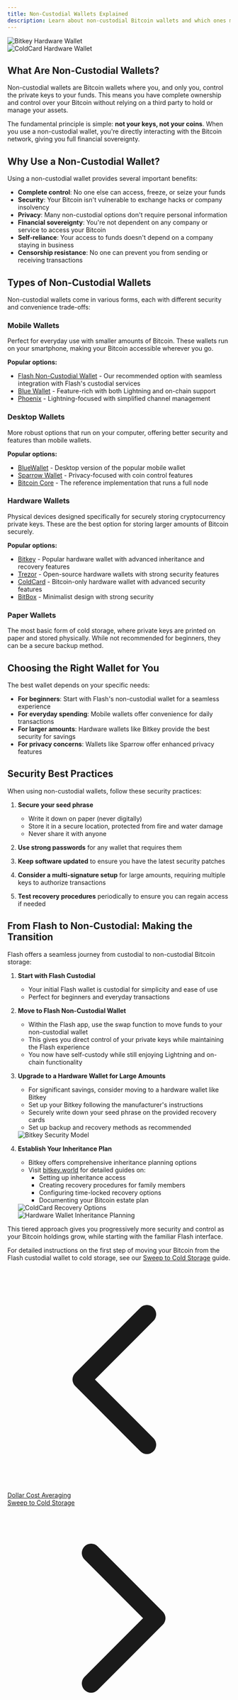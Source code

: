 ```yaml
---
title: Non-Custodial Wallets Explained
description: Learn about non-custodial Bitcoin wallets and which ones might be right for you
---
```


<div class="flex flex-wrap justify-center items-center gap-6 my-8">
  <div class="w-28 h-28 flex items-center justify-center rounded-lg shadow-md overflow-hidden bg-white p-2">
    <img src="/images/badges/webp/bitkey2.webp" alt="Bitkey Hardware Wallet" class="max-h-full max-w-full object-contain" />
  </div>
  <div class="w-28 h-28 flex items-center justify-center rounded-lg shadow-md overflow-hidden bg-white p-2">
    <img src="/images/badges/png/coldcard.png" alt="ColdCard Hardware Wallet" class="max-h-full max-w-full object-contain" />
  </div>
</div>

## What Are Non-Custodial Wallets?

Non-custodial wallets are Bitcoin wallets where you, and only you, control the private keys to your funds. This means you have complete ownership and control over your Bitcoin without relying on a third party to hold or manage your assets.

The fundamental principle is simple: **not your keys, not your coins**. When you use a non-custodial wallet, you're directly interacting with the Bitcoin network, giving you full financial sovereignty.

## Why Use a Non-Custodial Wallet?

Using a non-custodial wallet provides several important benefits:

- **Complete control**: No one else can access, freeze, or seize your funds
- **Security**: Your Bitcoin isn't vulnerable to exchange hacks or company insolvency
- **Privacy**: Many non-custodial options don't require personal information
- **Financial sovereignty**: You're not dependent on any company or service to access your Bitcoin
- **Self-reliance**: Your access to funds doesn't depend on a company staying in business
- **Censorship resistance**: No one can prevent you from sending or receiving transactions

## Types of Non-Custodial Wallets

Non-custodial wallets come in various forms, each with different security and convenience trade-offs:

### Mobile Wallets

Perfect for everyday use with smaller amounts of Bitcoin. These wallets run on your smartphone, making your Bitcoin accessible wherever you go.

**Popular options:**
- [Flash Non-Custodial Wallet](https://getflash.io/) - Our recommended option with seamless integration with Flash's custodial services
- [Blue Wallet](https://bluewallet.io/) - Feature-rich with both Lightning and on-chain support
- [Phoenix](https://phoenix.acinq.co/) - Lightning-focused with simplified channel management

### Desktop Wallets

More robust options that run on your computer, offering better security and features than mobile wallets.

**Popular options:**
- [BlueWallet](https://bluewallet.io/desktop/) - Desktop version of the popular mobile wallet
- [Sparrow Wallet](https://sparrowwallet.com/) - Privacy-focused with coin control features
- [Bitcoin Core](https://bitcoin.org/en/bitcoin-core/) - The reference implementation that runs a full node

### Hardware Wallets

Physical devices designed specifically for securely storing cryptocurrency private keys. These are the best option for storing larger amounts of Bitcoin securely.

**Popular options:**
- [Bitkey](https://bitkey.world) - Popular hardware wallet with advanced inheritance and recovery features
- [Trezor](https://trezor.io/) - Open-source hardware wallets with strong security features
- [ColdCard](https://coldcard.com/) - Bitcoin-only hardware wallet with advanced security features
- [BitBox](https://shiftcrypto.ch/) - Minimalist design with strong security

### Paper Wallets

The most basic form of cold storage, where private keys are printed on paper and stored physically. While not recommended for beginners, they can be a secure backup method.

## Choosing the Right Wallet for You

The best wallet depends on your specific needs:

- **For beginners**: Start with Flash's non-custodial wallet for a seamless experience
- **For everyday spending**: Mobile wallets offer convenience for daily transactions
- **For larger amounts**: Hardware wallets like Bitkey provide the best security for savings
- **For privacy concerns**: Wallets like Sparrow offer enhanced privacy features

## Security Best Practices

When using non-custodial wallets, follow these security practices:

1. **Secure your seed phrase**
   - Write it down on paper (never digitally)
   - Store it in a secure location, protected from fire and water damage
   - Never share it with anyone

2. **Use strong passwords** for any wallet that requires them

3. **Keep software updated** to ensure you have the latest security patches

4. **Consider a multi-signature setup** for large amounts, requiring multiple keys to authorize transactions

5. **Test recovery procedures** periodically to ensure you can regain access if needed

## From Flash to Non-Custodial: Making the Transition

Flash offers a seamless journey from custodial to non-custodial Bitcoin storage:

1. **Start with Flash Custodial**
   - Your initial Flash wallet is custodial for simplicity and ease of use
   - Perfect for beginners and everyday transactions

2. **Move to Flash Non-Custodial Wallet**
   - Within the Flash app, use the swap function to move funds to your non-custodial wallet
   - This gives you direct control of your private keys while maintaining the Flash experience
   - You now have self-custody while still enjoying Lightning and on-chain functionality

3. **Upgrade to a Hardware Wallet for Large Amounts**
   - For significant savings, consider moving to a hardware wallet like Bitkey
   - Set up your Bitkey following the manufacturer's instructions
   - Securely write down your seed phrase on the provided recovery cards
   - Set up backup and recovery methods as recommended

   <div class="flex justify-center my-6">
     <div class="w-24 h-24 flex items-center justify-center rounded-lg shadow-md overflow-hidden bg-white p-3">
       <img src="/images/badges/webp/bitkey2.webp" alt="Bitkey Security Model" class="max-h-full max-w-full object-contain" />
     </div>
   </div>

4. **Establish Your Inheritance Plan**
   - Bitkey offers comprehensive inheritance planning options
   - Visit [bitkey.world](https://bitkey.world) for detailed guides on:
     - Setting up inheritance access
     - Creating recovery procedures for family members
     - Configuring time-locked recovery options
     - Documenting your Bitcoin estate plan

   <div class="flex flex-wrap justify-center gap-6 my-6">
     <div class="w-28 h-28 flex items-center justify-center rounded-lg shadow-md overflow-hidden bg-white p-2">
       <img src="/images/badges/png/coldcard.png" alt="ColdCard Recovery Options" class="max-h-full max-w-full object-contain" />
     </div>
     <div class="w-28 h-28 flex items-center justify-center rounded-lg shadow-md overflow-hidden bg-white p-2">
       <img src="/images/badges/webp/bitkey2.webp" alt="Hardware Wallet Inheritance Planning" class="max-h-full max-w-full object-contain" />
     </div>
   </div>

This tiered approach gives you progressively more security and control as your Bitcoin holdings grow, while starting with the familiar Flash interface.

For detailed instructions on the first step of moving your Bitcoin from the Flash custodial wallet to cold storage, see our [Sweep to Cold Storage](guides/sweep-to-cold-storage) guide.

<!-- Navigation links -->
<div class="flex justify-between items-center mt-8 pt-4 border-t border-zinc-200 dark:border-zinc-700">
  <div class="w-1/3 text-left">
    <a href="dca" class="inline-flex items-center bg-purple-600 hover:bg-purple-700 text-white rounded-md transition-colors px-4 py-2 text-sm font-medium shadow-sm hover:shadow-md">
      <svg xmlns="http://www.w3.org/2000/svg" class="h-4 w-4 mr-2" fill="none" viewBox="0 0 24 24" stroke="currentColor">
        <path stroke-linecap="round" stroke-linejoin="round" stroke-width="2" d="M15 19l-7-7 7-7" />
      </svg>
      Dollar Cost Averaging
    </a>
  </div>
  <div class="w-1/3 text-center">
    <!-- Optional center content -->
  </div>
  <div class="w-1/3 text-right">
    <a href="sweep-to-cold-storage" class="inline-flex items-center bg-purple-600 hover:bg-purple-700 text-white rounded-md transition-colors px-4 py-2 text-sm font-medium shadow-sm hover:shadow-md">
      Sweep to Cold Storage
      <svg xmlns="http://www.w3.org/2000/svg" class="h-4 w-4 ml-2" fill="none" viewBox="0 0 24 24" stroke="currentColor">
        <path stroke-linecap="round" stroke-linejoin="round" stroke-width="2" d="M9 5l7 7-7 7" />
      </svg>
    </a>
  </div>
</div>